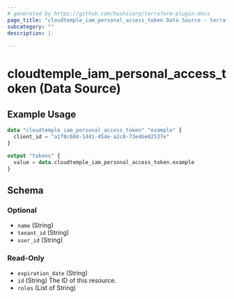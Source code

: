 ```yaml
---
# generated by https://github.com/hashicorp/terraform-plugin-docs
page_title: "cloudtemple_iam_personal_access_token Data Source - terraform-provider-cloudtemple"
subcategory: ""
description: |-
  
---
```


# cloudtemple_iam_personal_access_token (Data Source)



## Example Usage

```terraform
data "cloudtemple_iam_personal_access_token" "example" {
  client_id = "a1f8c60d-1441-454e-a2c0-73e4be02537e"
}

output "tokens" {
  value = data.cloudtemple_iam_personal_access_token.example
}
```

<!-- schema generated by tfplugindocs -->
## Schema

### Optional

- `name` (String)
- `tenant_id` (String)
- `user_id` (String)

### Read-Only

- `expiration_date` (String)
- `id` (String) The ID of this resource.
- `roles` (List of String)


